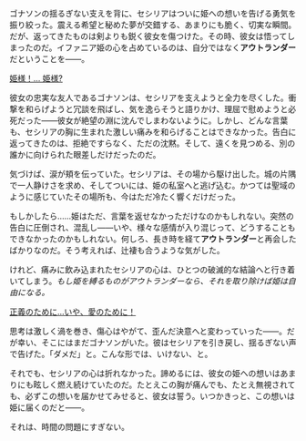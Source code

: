 <!-- title: 私の姫… -->
<!-- relationship: Unrequited Love -->

ゴナソンの揺るぎない支えを背に、セシリアはついに姫への想いを告げる勇気を振り絞った。震える希望と秘めた夢が交錯する、あまりにも脆く、切実な瞬間。だが、返ってきたものは剣よりも鋭く彼女を傷つけた。その時、彼女は悟ってしまったのだ。イファニア姫の心を占めているのは、自分ではなく**アウトランダー**だということを――。

[姫様！… 姫様?](#embed:https://www.youtube.com/watch?v=Icdii90_vSA&t=5012s)

彼女の忠実な友人であるゴナソンは、セシリアを支えようと全力を尽くした。衝撃を和らげようと冗談を飛ばし、気を逸らそうと語りかけ、理屈で慰めようと必死だった――彼女が絶望の淵に沈んでしまわないように。しかし、どんな言葉も、セシリアの胸に生まれた激しい痛みを和らげることはできなかった。告白に返ってきたのは、拒絶ですらなく、ただの沈黙。そして、遠くを見つめる、別の誰かに向けられた眼差しだけだったのだ。

気づけば、涙が頬を伝っていた。セシリアは、その場から駆け出した。城の片隅で一人静けさを求め、そしてついには、姫の私室へと逃げ込む。かつては聖域のように感じていたその場所も、今はただ冷たく響くだけだった。

もしかしたら……姫はただ、言葉を返せなかっただけなのかもしれない。突然の告白に圧倒され、混乱し――いや、様々な感情が入り混じって、どうすることもできなかったのかもしれない。何しろ、長き時を経て**アウトランダー**と再会したばかりなのだ。そう考えれば、辻褄も合うような気がした。

けれど、痛みに飲み込まれたセシリアの心は、ひとつの破滅的な結論へと行き着いてしまう。_もし姫を縛るものがアウトランダーなら、それを取り除けば姫は自由になる。_

[正義のために…いや、愛のために！](#embed:https://www.live/Icdii90_vSA?t=5430s)

思考は激しく渦を巻き、傷心はやがて、歪んだ決意へと変わっていった――。だが幸い、そこにはまだゴナソンがいた。彼はセシリアを引き戻し、揺るぎない声で告げた。「ダメだ」と。こんな形では、いけない、と。

それでも、セシリアの心は折れなかった。諦めるには、彼女の姫への想いはあまりにも眩しく燃え続けていたのだ。たとえこの胸が痛んでも、たとえ無視されても、必ずこの想いを届かせてみせると、彼女は誓う。いつかきっと、この想いは姫に届くのだと――。

それは、時間の問題にすぎない。

